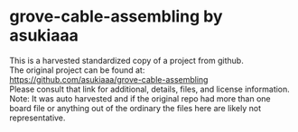 
# grove-cable-assembling by asukiaaa  
This is a harvested standardized copy of a project from github.  
The original project can be found at:  
https://github.com/asukiaaa/grove-cable-assembling  
Please consult that link for additional, details, files, and license information.  
Note: It was auto harvested and if the original repo had more than one board file or anything out of the ordinary the files here are likely not representative.  
    